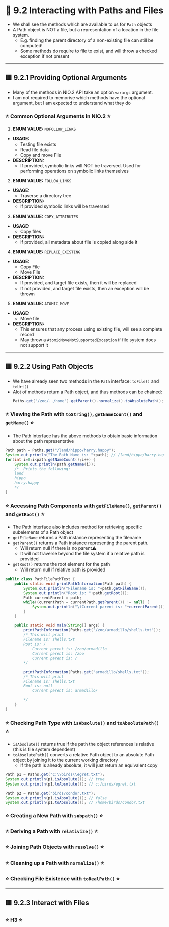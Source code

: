 <link href="../../styles.css" rel="stylesheet"></link>

# 🧠 9.2 Interacting with Paths and Files

* We shall see the methods which are available to us for `Path` objects
* A Path object is NOT a file, but a representation of a location in the file system.
    * E.g. finding the parent directory of a non-existing file can still be computed!
    * Some methods do require to file to exist, and will throw a checked exception if not present

<hr>

## 🟥 9.2.1 Providing Optional Arguments

* Many of the methods in NIO.2 API take an option `varargs` argument.
* I am not required to memorise which methods have the optional argument, but I am expected to understand what they do


### ⭐ Common Optional Arguments in NIO.2 ⭐
1) **ENUM VALUE:** `NOFOLLOW_LINKS`
* **USAGE:**
    - Testing file exists
    - Read file data
    - Copy and move File
* **DESCRIPTION:**
    - If provided, symbolic links will NOT be traversed. Used for performing operations on symbolic links themselves


2) **ENUM VALUE:** `FOLLOW_LINKS`
* **USAGE:**
    - Traverse a directory tree
* **DESCRIPTION:**
    - If provided symbolic links will be traversed

3) **ENUM VALUE:** `COPY_ATTRIBUTES`
* **USAGE:**    
    - Copy files
* **DESCRIPTION:**
    - If provided, all metadata about file is copied along side it


4) **ENUM VALUE:** `REPLACE_EXISTING`
* **USAGE:**
    - Copy File
    - Move File
* **DESCRIPTION:**
    - If provided, and target file exists, then it will be replaced
    - If not provided, and target file exists, then an exception will be thrown

5) **ENUM VALUE:** `ATOMIC_MOVE`
* **USAGE:**
    - Move file
* **DESCRIPTION:**
    - This ensures that any process using existing file, will see a complete record
    - May throw a `AtomicMoveNotSupportedException` if file system does not support it

<hr>

## 🟥 9.2.2 Using Path Objects
* We have already seen two methods in the `Path` interface: `toFile()` and `toUri()`
* Alot of methods return a Path object, and thus methods can be chained:
    ```java
    Paths.get("/zoo/../home").getParent().normalize().toAbsolutePath();
    ```

### ⭐ Viewing the Path with `toString()`, `getNameCount()` and `getName()` ⭐
* The Path interface has the above methods to obtain basic information about the path representative
```java
Path path = Paths.get("/land/hippo/harry.happy");
System.out.println("The Path Name is: "+path); // /land/hippo/harry.happy
for(int i=0;i<path.getNameCount();i++) {
    System.out.println(path.getName(i));
    /*  Prints the following:
    land
    hippo
    harry.happy
    */
}
```

### ⭐ Accessing Path Components with `getFileName()`, `getParent()` and `getRoot()` ⭐
* The Path interface also includes method for retrieving specific subelements of a Path object
* `getFileName` returns a Path instance representing the filename
* `getParent()` returns a Path instance representing the parent path.
    - Will return null if there is no parent⚠️
    - It will not traverse beyond the file system if a relative path is provided
* `getRoot()` returns the root element for the path
    - Will return null if relative path is provided

```java
public class PathFilePathTest {
    public static void printPathInformation(Path path) {
        System.out.println("Filename is: "+path.getFileName());
        System.out.println("Root is: "+path.getRoot());
        Path currentParent = path;
        while((currentPath = currentPath.getParent()) != null) {
            System.out.println("\tCurrent parent is: "+currentParent());
        }
    }

    public static void main(String[] args) {
        printPathInformation(Paths.get("/zoo/armadillo/shells.txt"));
        /* This will print
        Filename is: shells.txt
        Root is: /
            Current parent is: /zoo/armadillo
            Current parent is: /zoo
            Current parent is: /
        */

        printPathInformation(Paths.get("armadillo/shells.txt"));
        /* This will print
        Filename is: shells.txt
        Root is: null
            Current parent is: armadillo/
        
        */
    }
}
```

### ⭐ Checking Path Type with `isAbsolute()` and `toAbsolutePath()` ⭐
* `isAbsolute()` returns true if the path the object references is relative (this is file system dependent)
* `toAbsolutePath()` converts a relative Path object to an absolute Path object by joining it to the current working directory
    - If the path is already absolute, it will just return an equivalent copy

```java
Path p1 = Paths.get("C:\\birds\\egret.txt");
System.out.println(p1.isAbsolute()); // true
System.out.println(p1.toAbsolute()); // c:/birds/egret.txt

Path p2 = Paths.get("birds/condor.txt");
System.out.println(p1.isAbsolute()); // false
System.out.println(p1.toAbsolute()); // /home/birds/condor.txt
```


### ⭐ Creating a New Path with `subpath()` ⭐


### ⭐ Deriving a Path with `relativize()` ⭐


### ⭐ Joining Path Objects with `resolve()` ⭐


### ⭐ Cleaning up a Path with `normalize()` ⭐


### ⭐ Checking File Existence with `toRealPath()` ⭐



<hr>

## 🟥 9.2.3 Interact with Files



### ⭐ H3 ⭐
